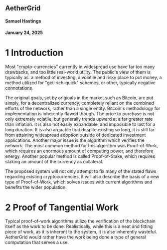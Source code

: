 


## AetherGrid 
#### Samuel Hastings 
#### January 24, 2025 



# 1 Introduction 


Most "crypto-currencies" currently in widespread use have far too many drawbacks, and too little real-world utility. The public's view of them is typically as: a method of investing, a volatile and risky place to put money, a method utilized for "get-rich-quick" schemes, or other, typically negative connotations.

The original goals, set by originals in the market such as Bitcoin, are put simply, for a decentralized currency, completely reliant on the combined efforts of the network, rather than a single entity. Bitcoin's methodology for implementation is inherently flawed though. The price to purchase is not only extremely volatile, but generally trends upward at a far greater rate than inflation. It is also not easily expandable, and impossible to last for a long duration. It is also arguable that despite existing so long, it is still far from attaining widespread adoption outside of dedicated investment applications. Another major issue is the algorithm which verifies the network. The most common method for this algorithm was Proof-of-Work, which requires an enormous amount of computing power, and therefore energy. Another popular method is called Proof-of-Stake, which requires staking an amount of the currency as collateral.

The proposed system will not only attempt to fix many of the stated flaws regarding existing cryptocurrencies, it will also describe the basis of a new type of Proof-of-Work, which solves issues with current algorithms and benefits the wider population.
# 2 Proof of Tangential Work 


Typical proof-of-work algorithms utilize the verification of the blockchain itself as the work to be done. Realistically, while this is a neat and fitting piece of work, as it is inherent to the system, it is also inherently wasteful. AetherGrid would rather have the work being done a type of general computation that serves a use.
